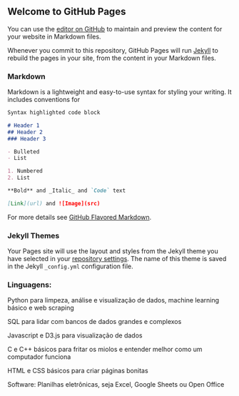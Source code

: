 ## Welcome to GitHub Pages

You can use the [editor on GitHub](https://github.com/doricardo/doricardo.github.io/edit/master/index.md) to maintain and preview the content for your website in Markdown files.

Whenever you commit to this repository, GitHub Pages will run [Jekyll](https://jekyllrb.com/) to rebuild the pages in your site, from the content in your Markdown files.

### Markdown

Markdown is a lightweight and easy-to-use syntax for styling your writing. It includes conventions for

```markdown
Syntax highlighted code block

# Header 1
## Header 2
### Header 3

- Bulleted
- List

1. Numbered
2. List

**Bold** and _Italic_ and `Code` text

[Link](url) and ![Image](src)
```

For more details see [GitHub Flavored Markdown](https://guides.github.com/features/mastering-markdown/).

### Jekyll Themes

Your Pages site will use the layout and styles from the Jekyll theme you have selected in your [repository settings](https://github.com/doricardo/doricardo.github.io/settings). The name of this theme is saved in the Jekyll `_config.yml` configuration file.

### Linguagens:
Python para limpeza, análise e visualização de dados, machine learning básico e web scraping

SQL para lidar com bancos de dados grandes e complexos

Javascript e D3.js para visualização de dados

C e C++ básicos para fritar os miolos e entender melhor como um computador funciona

HTML e CSS básicos para criar páginas bonitas

Software:
Planilhas eletrônicas, seja Excel, Google Sheets ou Open Office
